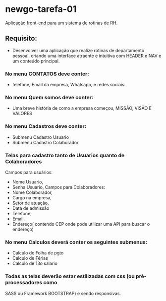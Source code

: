 # newgo-tarefa-01
Aplicação front-end para um sistema de rotinas de RH.

## Requisito:
- Desenvolver uma aplicação que realize rotinas de departamento pessoal, criando uma interface atraente e intuitiva com HEADER e NAV e um conteúdo principal.

### No menu CONTATOS deve conter:
- telefone, Email da empresa, Whatsapp, e redes sociais.
### No menu Quem somos deve conter:
- Uma breve história de como a empresa começou, MISSÃO, VISÃO E VALORES
### No menu Cadastros deve conter:
- Submenu Cadastro Usuario
- Submenu Cadastro Colaborador
### Telas para cadastro tanto de Usuarios quanto de Colaboradores
Campos para usuários:
- Nome Usuario,
- Senha Usuario,
Campos para Colaboradores:
- Nome Colaborador,
- Cargo na empresa,
- Setor de atuação,
- Data de admissão
- Telefone,
- Email,
- Endereço( contendo CEP onde pode utilizar uma API para buscar o endereço)

### No menu Calculos deverá conter os seguintes submenus:
- Calculo de Folha de pgto
- Calculo de Férias
- Calculo de 13o salario

### Todas as telas deverão estar estilizadas com css (ou pré-processadores como
SASS ou Framework BOOTSTRAP) e sendo responsivas.
